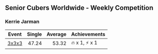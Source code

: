 ## Senior Cubers Worldwide - Weekly Competition
### Kerrie Jarman

| Event | Single | Average | Achievements|
| -- | --: | --: | :-- |
| [3x3x3](kerrie_jarman/333.md) | 47.24 | 53.32 | 🔥 x 1, ⚡ x 1 |

<!-- Global site tag (gtag.js) - Google Analytics -->
<script async src="https://www.googletagmanager.com/gtag/js?id=UA-86348435-3"></script>
<script>window.dataLayer = window.dataLayer || []; function gtag() {dataLayer.push(arguments);} gtag('js', new Date()); gtag('config', 'UA-86348435-3');</script>
